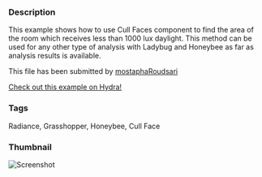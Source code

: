 ### Description 
This example shows how to use Cull Faces component to find the area of the room which receives less than 1000 lux daylight. This method can be used for any other type of analysis with Ladybug and Honeybee as far as analysis results is available.

This file has been submitted by [mostaphaRoudsari](https://github.com/mostaphaRoudsari)

[Check out this example on Hydra!](http://hydrashare.github.io/hydra/viewer?owner=mostaphaRoudsari&fork=hydra_1&id=Find_area_of_the_room_which_receives_less_than_1000_lux)
### Tags 
Radiance, Grasshopper, Honeybee, Cull Face
### Thumbnail 
![Screenshot](https://raw.githubusercontent.com/mostaphaRoudsari/hydra/master/Find_area_of_the_room_which_receives_less_than_1000_lux/thumbnail.png)
